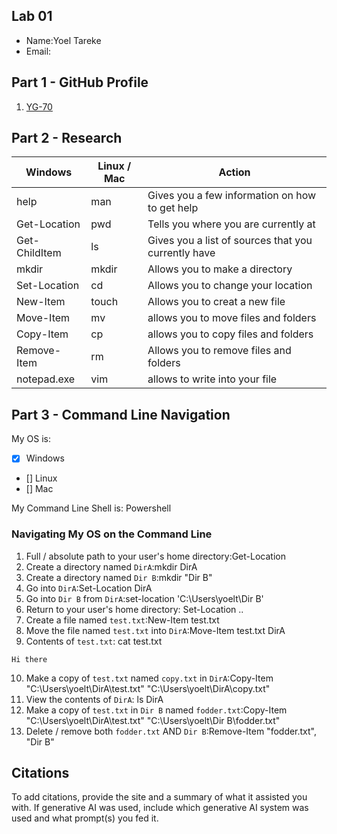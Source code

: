## Lab 01

- Name:Yoel Tareke
- Email:

## Part 1 - GitHub Profile

1. [YG-70](https://github.com/YG-70/YG-70/blob/main/Lab01.md)

## Part 2 - Research

| Windows | Linux / Mac | Action |
| ---     | ---         | ---    |
| help    | man         |Gives you a few information on how to get help  |
| Get-Location | pwd    | Tells you where you are currently at       |
| Get-ChildItem | ls    | Gives you a list of sources that you currently have   |
| mkdir   | mkdir       | Allows you to make a directory       |
| Set-Location | cd     | Allows you to change your location       |
| New-Item | touch      | Allows you to creat a new file       |
| Move-Item | mv        | allows you to move files and folders       |
| Copy-Item | cp        | allows you to copy files and folders        |
| Remove-Item | rm      | Allows you to remove files and folders       |
| notepad.exe | vim     | allows to write into your file        |

## Part 3 - Command Line Navigation

My OS is:
- [x] Windows
- [] Linux
- [] Mac

My Command Line Shell is: Powershell

### Navigating My OS on the Command Line

1. Full / absolute path to your user's home directory:Get-Location
2. Create a directory named `DirA`:mkdir DirA
3. Create a directory named `Dir B`:mkdir "Dir B"
4. Go into `DirA`:Set-Location DirA
5. Go into `Dir B` from `DirA`:set-location 'C:\Users\yoelt\Dir B'
6. Return to your user's home directory: Set-Location ..
7. Create a file named `test.txt`:New-Item test.txt
8. Move the file named `test.txt` into `DirA`:Move-Item test.txt DirA
9. Contents of `test.txt`: cat test.txt
```
Hi there
```
10. Make a copy of `test.txt` named `copy.txt` in `DirA`:Copy-Item "C:\Users\yoelt\DirA\test.txt" "C:\Users\yoelt\DirA\copy.txt"
11. View the contents of `DirA`: ls DirA
12. Make a copy of `test.txt` in `Dir B` named `fodder.txt`:Copy-Item "C:\Users\yoelt\DirA\test.txt" "C:\Users\yoelt\Dir B\fodder.txt" 
13. Delete / remove both `fodder.txt` AND `Dir B`:Remove-Item "fodder.txt", "Dir B"

## Citations

To add citations, provide the site and a summary of what it assisted you with.  If generative AI was used, include which generative AI system was used and what prompt(s) you fed it.



